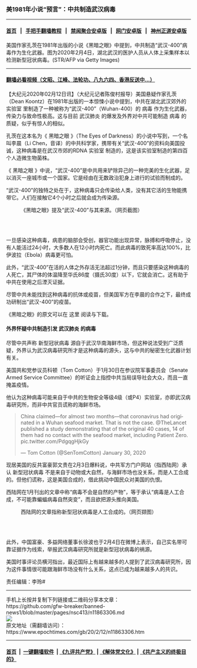 ### 美1981年小说“预言”：中共制造武汉病毒
------------------------

#### [首页](https://github.com/gfw-breaker/banned-news1/blob/master/README.md) &nbsp;&nbsp;|&nbsp;&nbsp; [手把手翻墙教程](https://github.com/gfw-breaker/guides/wiki) &nbsp;&nbsp;|&nbsp;&nbsp; [禁闻聚合安卓版](https://github.com/gfw-breaker/bn-android) &nbsp;&nbsp;|&nbsp;&nbsp; [网门安卓版](https://github.com/oGate2/oGate) &nbsp;&nbsp;|&nbsp;&nbsp; [神州正道安卓版](https://github.com/SzzdOgate/update) 



<div><img alt="" class="aligncenter wp-post-image" src="https://i.epochtimes.com/assets/uploads/2020/02/GettyImages-1198709868-600x400.jpg"/>
<div class="red16 caption">
 美国作家孔茨在1981年出版的小说《黑暗之眼》中提到，中共制造“武汉-400”病毒作为生化武器。图为2020年2月4日，湖北武汉的医护人员从人体上采集样本以检测新型冠状病毒。(STR/AFP via Getty Images)
</div>
</div><hr/>

#### [翻墙必看视频（文昭、江峰、法轮功、八九六四、香港反送中...）](https://github.com/gfw-breaker/banned-news1/blob/master/pages/link3.md)

<div><p>
 【大纪元2020年02月12日讯】（大纪元记者陈俊村报导）美国悬疑作家孔茨（Dean Koontz）在1981年出版的一本惊悚小说中提到，中共在湖北武汉郊外的
 <ok href="https://www.epochtimes.com/gb/tag/%E5%AE%9E%E9%AA%8C%E5%AE%A4.html">
  实验室
 </ok>
 里制造了一种被称为“武汉-400”（Wuhan-400）的
 <ok href="https://www.epochtimes.com/gb/tag/%E7%97%85%E6%AF%92.html">
  病毒
 </ok>
 作为生化武器，传染力与致命性极高。这与目前
 <ok href="https://www.epochtimes.com/gb/tag/%E6%AD%A6%E6%B1%89%E8%82%BA%E7%82%8E.html">
  武汉肺炎
 </ok>
 的爆发及外界对中共可能制造
 <ok href="https://www.epochtimes.com/gb/tag/%E7%97%85%E6%AF%92.html">
  病毒
 </ok>
 的质疑，似乎有惊人的相似。
</p>
<p>
 孔茨在这本名为《
 <ok href="https://www.epochtimes.com/gb/tag/%E9%BB%91%E6%9A%97%E4%B9%8B%E7%9C%BC.html">
  黑暗之眼
 </ok>
 》（The Eyes of Darkness）的小说中写到，一个名叫李晨（Li Chen，音译）的中共科学家，携带有关“武汉-400”的资料向美国投诚，这种病毒是在武汉市郊的RDNA
 <ok href="https://www.epochtimes.com/gb/tag/%E5%AE%9E%E9%AA%8C%E5%AE%A4.html">
  实验室
 </ok>
 制造的，这是该实验室制造的第四百个人造微生物菌株。
</p>
<p>
 《
 <ok href="https://www.epochtimes.com/gb/tag/%E9%BB%91%E6%9A%97%E4%B9%8B%E7%9C%BC.html">
  黑暗之眼
 </ok>
 》中说，“武汉-400”是中共用来铲除异己的一种完美的生化武器，足以消灭一座城市或一个国家。它是经由在无数政治犯身上进行的试验而制成的。
</p>
<p>
 “武汉-400”的独特之处在于，这种病毒只会传染给人类，没有其它活的生物能携带它。人们在接触它4个小时之后就会成为传染源。
</p>
<figure class="wp-caption aligncenter" id="attachment_11863337" style="width: 450px">
 <ok href="http://i.epochtimes.com/assets/uploads/2020/02/The-Eyes-of-Darkness.jpg">
  <img alt="" class="wp-image-11863337 size-medium" src="http://i.epochtimes.com/assets/uploads/2020/02/The-Eyes-of-Darkness-450x585.jpg"/>
 </ok>
 <br/><figcaption class="wp-caption-text">
  《黑暗之眼》提及“武汉-400”与其来源。（网页截图）
 </figcaption><br/>
</figure><br/>
<p>
 一旦感染这种病毒，病患的脑部会受创，器官功能出现异常，脉搏和呼吸停止，没有人能活过24小时，大多数人在12小时内死亡。而此病毒的致死率高达100%，比伊波拉（Ebola）病毒更可怕。
</p>
<p>
 此外，“武汉-400”在活的人体之外存活无法超过1分钟，而且只要感染这种病毒的人死亡，其尸体的体温降至华氏86度（摄氏30度）以下，它就会消亡。这有助于中共在使用之后湮灭证据。
</p>
<p>
 尽管中共未能找到这种病毒的抗体或疫苗，但美国军方在李晨的合作之下，最终成功研制出“武汉-400”的疫苗。
</p>
<p>
 《黑暗之眼》的原文可以在
 <ok href="https://epdf.pub/eyes-of-darkness82c283c4e6bf8cd84989f912b5df328b1232.html" rel="noopener noreferrer" target="_blank">
  这里
 </ok>
 阅读与下载。
</p>
<h4>
 外界怀疑中共制造引发
 <ok href="https://www.epochtimes.com/gb/tag/%E6%AD%A6%E6%B1%89%E8%82%BA%E7%82%8E.html">
  武汉肺炎
 </ok>
 的病毒
</h4>
<p>
 尽管中共声称
 <ok href="https://www.epochtimes.com/gb/tag/%E6%96%B0%E5%9E%8B%E5%86%A0%E7%8A%B6%E7%97%85%E6%AF%92.html">
  新型冠状病毒
 </ok>
 源自于武汉华南海鲜市场，但这种说法受到广泛质疑，外界认为武汉病毒研究所才是这种病毒的源头，这与中共的秘密生化武器计划有关。
</p>
<p>
 美国共和党参议员科顿（Tom Cotton）于1月30日在参议院军事委员会（Senate Armed Service Committee）的听证会上指控中共当局误导社会大众，而且一直掩盖疫情。
</p>
<p>
 他认为这种病毒可能来自于中共的生物安全等级4级（或P4）实验室，亦即武汉病毒研究所，而非中共官员谎称的海鲜市场。
</p>
<blockquote class="twitter-tweet">
 <p dir="ltr" lang="en">
  China claimed—for almost two months—that coronavirus had originated in a Wuhan seafood market. That is not the case.
  <ok href="https://twitter.com/TheLancet?ref_src=twsrc%5Etfw">
   @TheLancet
  </ok>
  published a study demonstrating that of the original 40 cases, 14 of them had no contact with the seafood market, including Patient Zero.
  <ok href="https://t.co/PdgqgHjkGy">
   pic.twitter.com/PdgqgHjkGy
  </ok>
 </p>
 <p>
  — Tom Cotton (@SenTomCotton)
  <ok href="https://twitter.com/SenTomCotton/status/1222962874932453377?ref_src=twsrc%5Etfw">
   January 30, 2020
  </ok>
 </p>
</blockquote>
<p>
 <p>
  现居美国的反共富豪郭文贵在2月3日爆料说，中共军方门户网站（指西陆网）承认
  <ok href="https://www.epochtimes.com/gb/tag/%E6%96%B0%E5%9E%8B%E5%86%A0%E7%8A%B6%E7%97%85%E6%AF%92.html">
   新型冠状病毒
  </ok>
  不是来自于动物或大自然，与海鲜市场也没关系，而是人工合成的。但他们谎称，这是美国合成的，借此挑动中国民众对美国的仇恨。
 </p>
 <p>
  西陆网在1月刊出的文章中称“病毒不会是自然的产物”，等于承认“病毒是人工合成，不可能靠蝙蝠病毒自然突变”，而且欲把源头推向美国。
 </p>
 <figure class="wp-caption aligncenter" id="attachment_11863321" style="width: 600px">
  <ok href="http://i.epochtimes.com/assets/uploads/2020/02/virus-2.jpg">
   <img alt="" class="wp-image-11863321 size-large" src="http://i.epochtimes.com/assets/uploads/2020/02/virus-2-600x410.jpg"/>
  </ok>
  <br/><figcaption class="wp-caption-text">
   西陆网的文章指称新型冠状病毒是人工合成的。（网页撷图）
  </figcaption><br/>
 </figure><br/>
 <p>
  此外，中国富豪、多益网络董事长徐波也于2月4日在微博上表示，自己实名带可靠证据作为线索，举报武汉病毒研究所就是新型冠状病毒的祸源。
 </p>
 <p>
  美国时事评论员横河指出，最近国际上有越来越多的人提到了武汉病毒研究所，因为这件事情很可能跟海鲜市场没有什么关系，这点已成为越来越多人的共识。
 </p>
 <p>
 </p>
 <p>
  责任编辑：李玲#
 </p>
</p></div>
<hr/>
手机上长按并复制下列链接或二维码分享本文章：<br/>
https://github.com/gfw-breaker/banned-news1/blob/master/pages/nsc413/n11863306.md <br/>
<a href='https://github.com/gfw-breaker/banned-news1/blob/master/pages/nsc413/n11863306.md'><img src='https://github.com/gfw-breaker/banned-news1/blob/master/pages/nsc413/n11863306.md.png'/></a> <br/>
原文地址（需翻墙访问）：https://www.epochtimes.com/gb/20/2/12/n11863306.htm


------------------------
#### [首页](https://github.com/gfw-breaker/banned-news1/blob/master/README.md) &nbsp;|&nbsp; [一键翻墙软件](https://github.com/gfw-breaker/nogfw/blob/master/README.md) &nbsp;| [《九评共产党》](https://github.com/gfw-breaker/9ping.md/blob/master/README.md#九评之一评共产党是什么) | [《解体党文化》](https://github.com/gfw-breaker/jtdwh.md/blob/master/README.md) | [《共产主义的终极目的》](https://github.com/gfw-breaker/gczydzjmd.md/blob/master/README.md)


<img src='http://gfw-breaker.win/banned-news/pages/nsc413/n11863306.md' width='0px' height='0px'/>